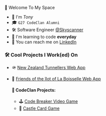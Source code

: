 🤖 Welcome To My Space
* 👋 I'm *Tony*
* 🎓 ```G27 CodeClan Alumni```
* 🛠️ Software Engineer [@Skyscanner](https://github.com/Skyscanner)
* 🌱 I'm learning to code **everyday**
* 📮 You can reach me on [LinkedIn](https://www.linkedin.com/in/anthony-byledbal/)

### 🛠️ **Cool Projects I Work(ed) On**
* 🪖 [New Zealand Tunnellers Web App](https://www.nztunnellers.com)
* 🤝 [Friends of the &icirc;lot of La Boisselle Web App](https://www.ilotdelaboisselle.com)

  #### 📖 **CodeClan Projects:**
  * 🕹️ [Code Breaker Video Game](https://github.com/PrinsWillem/CodeBreaker)
  * 🏰 [Castle Card Game](https://github.com/PrinsWillem/castle_game_project)
